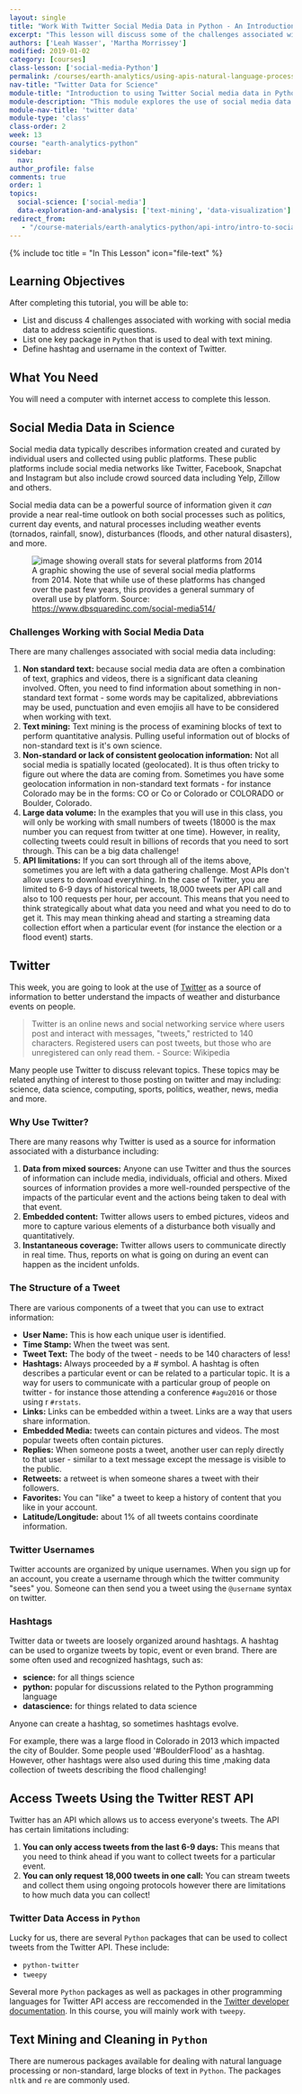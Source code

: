```yaml
---
layout: single
title: "Work With Twitter Social Media Data in Python - An Introduction"
excerpt: "This lesson will discuss some of the challenges associated with working with social media data in science. These challenges include working with non standard text, large volumes of data, API limitations, and geolocation issues."
authors: ['Leah Wasser', 'Martha Morrissey']
modified: 2019-01-02
category: [courses]
class-lesson: ['social-media-Python']
permalink: /courses/earth-analytics/using-apis-natural-language-processing-twitter/intro-to-social-media-text-mining-python/
nav-title: "Twitter Data for Science"
module-title: "Introduction to using Twitter Social media data in Python"
module-description: "This module explores the use of social media data - specifically Twitter data to better understand the social impacts and perceptions of natural disturbances and other events. Working with social media requires the use of APIs to access data, text mining to extract useful information from non-standard text and then finally analysis using text-mining workflows"
module-nav-title: 'twitter data'
module-type: 'class'
class-order: 2
week: 13
course: "earth-analytics-python"
sidebar:
  nav:
author_profile: false
comments: true
order: 1
topics:
  social-science: ['social-media']
  data-exploration-and-analysis: ['text-mining', 'data-visualization']
redirect_from:
   - "/course-materials/earth-analytics-python/api-intro/intro-to-social-media-text-mining-python/"
---
```

{% include toc title = "In This Lesson" icon="file-text" %}

<div class='notice--success' markdown="1">

## <i class="fa fa-graduation-cap" aria-hidden="true"></i> Learning Objectives

After completing this tutorial, you will be able to:

* List and discuss 4 challenges associated with working with social media data to address scientific questions.
* List one key package in `Python` that is used to deal with text mining.
* Define hashtag and username in the context of Twitter.

## <i class="fa fa-check-square-o fa-2" aria-hidden="true"></i> What You Need

You will need a computer with internet access to complete this lesson.

</div>


## Social Media Data in Science

Social media data typically describes information created and curated by individual users and collected using public platforms. These public platforms include social media networks like Twitter, Facebook, Snapchat and Instagram but also include crowd sourced data including Yelp, Zillow and others.

Social media data can be a powerful source of information given it *can* provide
a near real-time outlook on both social processes such as politics, current
day events, and natural processes including weather events (tornados, rainfall,
snow), disturbances (floods, and other natural disasters), and more.

<figure>
<img src="{{ site.url }}/images/courses/earth-analytics/week-12/social-media-3.png" alt="image showing overall stats for several platforms from 2014">
<figcaption>A graphic showing the use of several social media platforms from 2014. Note that while use of these platforms has changed over the past few years, this provides a general summary of overall use by platform. Source: <a href="https://www.dbsquaredinc.com/social-media514/" target="_blank">https://www.dbsquaredinc.com/social-media514/</a>
    </figcaption>
</figure>

### Challenges Working with Social Media Data

There are many challenges associated with social media data including:

1. **Non standard text:** because social media data are often a combination of text, graphics and videos, there is a significant data cleaning involved. Often, you need to find information about something in non-standard text format - some words may be capitalized, abbreviations may be used, punctuation and even emojiis all have to be considered when working with text.
2. **Text mining:** Text mining is the process of examining blocks of text to perform quantitative analysis. Pulling useful information out of blocks of non-standard text is it's own science.
3. **Non-standard or lack of consistent geolocation information:** Not all social media is spatially located (geolocated). It is thus often tricky to figure out where the data are coming from. Sometimes you have some geolocation information in non-standard text formats - for instance Colorado may be in the forms: CO or Co or Colorado or COLORADO or Boulder, Colorado.
4. **Large data volume:** In the examples that you will use in this class, you will only be working with small numbers of tweets (18000 is the max number you can request from twitter at one time). However, in reality, collecting tweets could result in billions of records that you need to sort through. This can be a big data challenge!
5. **API limitations:** If you can sort through all of the items above, sometimes you are left with a data gathering challenge. Most APIs don't allow users to download everything. In the case of Twitter, you are limited to 6-9 days of historical tweets, 18,000 tweets per API call and also to 100 requests per hour, per account. This means that you need to think strategically about what data you need and what you need to do to get it. This may mean thinking ahead and starting a streaming data collection effort when a particular event (for instance the election or a flood event) starts.

## Twitter

This week, you are going to look at the use of <a href="http://twitter.com" target="_blank">Twitter</a> as a source of information to better understand the impacts of weather and disturbance events on people.

> Twitter is an online news and social networking service where users post and interact with messages, "tweets," restricted to 140 characters. Registered users can post tweets, but those who are unregistered can only read them. - Source: Wikipedia

Many people use Twitter to discuss relevant topics. These topics may be related anything of interest to those posting on twitter and may including: science, data science, computing, sports, politics, weather, news, media and more.

### Why Use Twitter?

There are many reasons why Twitter is used as a source for information associated with a disturbance including:

1. **Data from mixed sources:** Anyone can use Twitter and thus the sources of information can include media, individuals, official and others. Mixed sources of information provides a more well-rounded perspective of the impacts of the particular event and the actions being taken to deal with that event.
1. **Embedded content:** Twitter allows users to embed pictures, videos and more to capture various elements of a disturbance both visually and quantitatively.
1. **Instantaneous coverage:** Twitter allows users to communicate directly in real time. Thus, reports on what is going on during an event can happen as the incident unfolds.

### The Structure of a Tweet

There are various components of a tweet that you can use to extract information:

* **User Name:** This is how each unique user is identified.
* **Time Stamp:** When the tweet was sent.
* **Tweet Text:** The body of the tweet - needs to be 140 characters of less!
* **Hashtags:** Always proceeded by a # symbol. A hashtag is often describes a particular event or can be related to a particular topic. It is a way for users to communicate with a particular group of people on twitter - for instance those attending a conference `#agu2016` or those using r `#rstats`.
* **Links:** Links can be embedded within a tweet. Links are a way that users share information.
* **Embedded Media:** tweets can contain pictures and videos. The most popular tweets often contain pictures.
* **Replies:** When someone posts a tweet, another user can reply directly to that user - similar to a text message except the message is visible to the public.
* **Retweets:** a retweet is when someone shares a tweet with their followers.
* **Favorites:** You can "like" a tweet to keep a history of content that you like in your account.
* **Latitude/Longitude:** about 1% of all tweets contains coordinate information.

### Twitter Usernames
Twitter accounts are organized by unique usernames. When you sign up for an account, you create a username through which the twitter community "sees" you. Someone can then send you a tweet using the `@username` syntax on twitter.

### Hashtags

Twitter data or tweets are loosely organized around hashtags. A hashtag can be
used to organize tweets by topic, event or even brand. There are some often used and recognized hashtags, such as:

* **science:** for all things science
* **python:** popular for discussions related to the Python programming language
* **datascience:** for things related to data science

Anyone can create a hashtag, so sometimes hashtags evolve.

For example, there was a large flood in Colorado in 2013 which impacted the city of
Boulder. Some people used '#BoulderFlood' as a hashtag. However, other hashtags were
also used during this time ,making data collection of tweets describing the flood
challenging!

## Access Tweets Using the Twitter REST API

Twitter has an API which allows us to access everyone's tweets. The API has certain limitations including:

1. **You can only access tweets from the last 6-9 days:** This means that you need to think ahead if you want to collect tweets for a particular event.
2. **You can only request 18,000 tweets in one call:** You can stream tweets and collect them using ongoing protocols however there are limitations to how much data you can collect!

### Twitter Data Access in `Python`

Lucky for us, there are several `Python` packages that can be used to collect tweets from the Twitter API. These include:

* `python-twitter`
* `tweepy`

Several more `Python` packages as well as packages in other programming languages for Twitter API access are reccomended in the <a href="https://developer.twitter.com/en/docs/developer-utilities/twitter-libraries" target="_blank">Twitter developer documentation</a>. In this course, you will mainly work with `tweepy`. 

## Text Mining and Cleaning in `Python`

There are numerous packages available for dealing with natural language processing or non-standard, large blocks of text in `Python`. The packages `nltk` and `re` are commonly used. 
